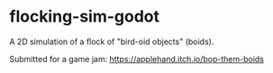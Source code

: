 # flocking-sim-godot
 A 2D simulation of a flock of "bird-oid objects" (boids).

 Submitted for a game jam: https://applehand.itch.io/bop-them-boids
